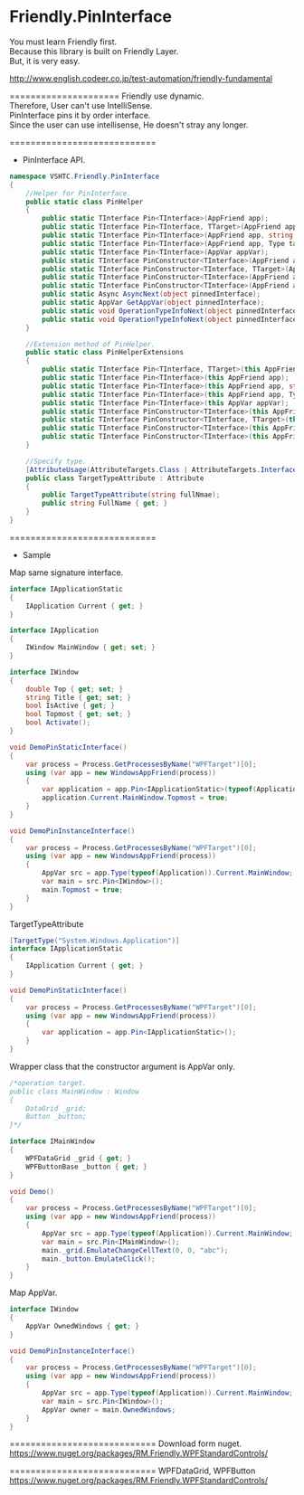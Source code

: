 Friendly.PinInterface
=====================

You must learn Friendly first.  
Because this library is built on Friendly Layer.  
But, it is very easy.  

http://www.english.codeer.co.jp/test-automation/friendly-fundamental  

=====================
Friendly use dynamic.  
Therefore, User can't use IntelliSense.  
PinInterface pins it by order interface.  
Since the user can use intellisense, He doesn't stray any longer.   

============================
* PinInterface API.
```cs
namespace VSHTC.Friendly.PinInterface
{
    //Helper for PinInterface.
    public static class PinHelper
    {
        public static TInterface Pin<TInterface>(AppFriend app);
        public static TInterface Pin<TInterface, TTarget>(AppFriend app);
        public static TInterface Pin<TInterface>(AppFriend app, string targetTypeFullName);
        public static TInterface Pin<TInterface>(AppFriend app, Type targetType);
        public static TInterface Pin<TInterface>(AppVar appVar);
        public static TInterface PinConstructor<TInterface>(AppFriend app);
        public static TInterface PinConstructor<TInterface, TTarget>(AppFriend app);
        public static TInterface PinConstructor<TInterface>(AppFriend app, string targetTypeFullName);
        public static TInterface PinConstructor<TInterface>(AppFriend app, Type targetType);
        public static Async AsyncNext(object pinnedInterface);
        public static AppVar GetAppVar(object pinnedInterface);
        public static void OperationTypeInfoNext(object pinnedInterface);
        public static void OperationTypeInfoNext(object pinnedInterface, OperationTypeInfo operationTypeInfo);
    }

    //Extension method of PinHelper.
    public static class PinHelperExtensions
    {
        public static TInterface Pin<TInterface, TTarget>(this AppFriend app);
        public static TInterface Pin<TInterface>(this AppFriend app);
        public static TInterface Pin<TInterface>(this AppFriend app, string targetTypeFullName);
        public static TInterface Pin<TInterface>(this AppFriend app, Type targetType);
        public static TInterface Pin<TInterface>(this AppVar appVar);
        public static TInterface PinConstructor<TInterface>(this AppFriend app);
        public static TInterface PinConstructor<TInterface, TTarget>(this AppFriend app);
        public static TInterface PinConstructor<TInterface>(this AppFriend app, string targetTypeFullName);
        public static TInterface PinConstructor<TInterface>(this AppFriend app, Type targetType);
    }

    //Specify type.
    [AttributeUsage(AttributeTargets.Class | AttributeTargets.Interface)]
    public class TargetTypeAttribute : Attribute
    {
        public TargetTypeAttribute(string fullNmae);
        public string FullName { get; }
    }
}

```

============================
* Sample

Map same signature interface.
```cs
interface IApplicationStatic
{
    IApplication Current { get; }
}

interface IApplication
{
    IWindow MainWindow { get; set; }
}

interface IWindow
{
    double Top { get; set; }
    string Title { get; set; }
    bool IsActive { get; }
    bool Topmost { get; set; }
    bool Activate();
}

void DemoPinStaticInterface()
{
    var process = Process.GetProcessesByName("WPFTarget")[0];  
    using (var app = new WindowsAppFriend(process))  
    {  
        var application = app.Pin<IApplicationStatic>(typeof(Application));
        application.Current.MainWindow.Topmost = true;
    }
}

void DemoPinInstanceInterface()
{
    var process = Process.GetProcessesByName("WPFTarget")[0];  
    using (var app = new WindowsAppFriend(process))  
    {  
        AppVar src = app.Type(typeof(Application)).Current.MainWindow;
        var main = src.Pin<IWindow>();
        main.Topmost = true;
    }
}
```

TargetTypeAttribute
```cs
[TargetType("System.Windows.Application")]
interface IApplicationStatic
{
    IApplication Current { get; }
}

void DemoPinStaticInterface()
{
    var process = Process.GetProcessesByName("WPFTarget")[0];  
    using (var app = new WindowsAppFriend(process))  
    {  
        var application = app.Pin<IApplicationStatic>();
    }
}
```

Wrapper class that the constructor argument is AppVar only.
```cs
/*operation target.
public class MainWindow : Window
{
    DataGrid _grid;
    Button _button;
}*/

interface IMainWindow
{
    WPFDataGrid _grid { get; }
    WPFButtonBase _button { get; }
}

void Demo()
{
    var process = Process.GetProcessesByName("WPFTarget")[0];  
    using (var app = new WindowsAppFriend(process))  
    {  
        AppVar src = app.Type(typeof(Application)).Current.MainWindow;
        var main = src.Pin<IMainWindow>();
        main._grid.EmulateChangeCellText(0, 0, "abc");
        main._button.EmulateClick();
    }
}
```

Map AppVar.
```cs
interface IWindow
{
    AppVar OwnedWindows { get; }
}

void DemoPinInstanceInterface()
{
    var process = Process.GetProcessesByName("WPFTarget")[0];  
    using (var app = new WindowsAppFriend(process))  
    {  
        AppVar src = app.Type(typeof(Application)).Current.MainWindow;
        var main = src.Pin<IWindow>();
        AppVar owner = main.OwnedWindows;
    }
}
```

============================
Download form nuget.  
https://www.nuget.org/packages/RM.Friendly.WPFStandardControls/  

============================
WPFDataGrid, WPFButton  
https://www.nuget.org/packages/RM.Friendly.WPFStandardControls/


